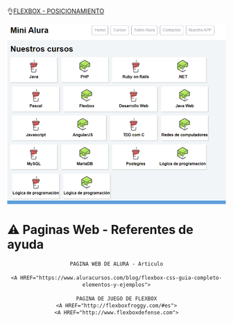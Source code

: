 
👌[FLEXBOX - POSICIONAMIENTO](https://juan-matias.github.io/JuanMatias-one-challenge-encriptador/)


<p align="center" >
  <img src="https://github.com/Juan-Matias/FlexBox-Posicionamiento/blob/93f7f6cc86afff1ea4a43af6313f1c4886bbabb2/Imagen.PNG">

</p>

# ⚠ Paginas Web - Referentes de ayuda
<div align="center">

    PAGINA WEB DE ALURA - Articulo
  
    <A HREF="https://www.aluracursos.com/blog/flexbox-css-guia-completo-elementos-y-ejemplos">

    PAGINA DE JUEGO DE FLEXBOX
    <A HREF="http://flexboxfroggy.com/#es">
    <A HREF="http://www.flexboxdefense.com">

</div>

